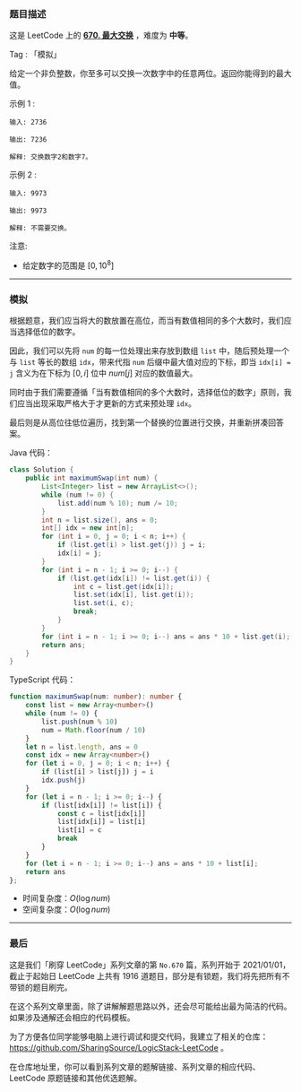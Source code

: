 ### 题目描述

这是 LeetCode 上的 **[670. 最大交换](https://leetcode.cn/problems/maximum-swap/solution/by-ac_oier-jxmh/)** ，难度为 **中等**。

Tag : 「模拟」



给定一个非负整数，你至多可以交换一次数字中的任意两位。返回你能得到的最大值。

示例 1 :
```
输入: 2736

输出: 7236

解释: 交换数字2和数字7。
```
示例 2 :
```
输入: 9973

输出: 9973

解释: 不需要交换。
```
注意:
* 给定数字的范围是 $[0, 10^8]$

---

### 模拟

根据题意，我们应当将大的数放置在高位，而当有数值相同的多个大数时，我们应当选择低位的数字。

因此，我们可以先将 `num` 的每一位处理出来存放到数组 `list` 中，随后预处理一个与 `list` 等长的数组 `idx`，带来代指 `num` 后缀中最大值对应的下标，即当 `idx[i] = j` 含义为在下标为 $[0, i]$ 位中 $num[j]$ 对应的数值最大。

同时由于我们需要遵循「当有数值相同的多个大数时，选择低位的数字」原则，我们应当出现采取严格大于才更新的方式来预处理 `idx`。

最后则是从高位往低位遍历，找到第一个替换的位置进行交换，并重新拼凑回答案。

Java 代码：
```java
class Solution {
    public int maximumSwap(int num) {
        List<Integer> list = new ArrayList<>();
        while (num != 0) {
            list.add(num % 10); num /= 10;
        }
        int n = list.size(), ans = 0;
        int[] idx = new int[n];
        for (int i = 0, j = 0; i < n; i++) {
            if (list.get(i) > list.get(j)) j = i;
            idx[i] = j;
        }
        for (int i = n - 1; i >= 0; i--) {
            if (list.get(idx[i]) != list.get(i)) {
                int c = list.get(idx[i]);
                list.set(idx[i], list.get(i));
                list.set(i, c);
                break;
            }
        }
        for (int i = n - 1; i >= 0; i--) ans = ans * 10 + list.get(i);
        return ans; 
    }
}
```
TypeScript 代码：
```TypeScript
function maximumSwap(num: number): number {
    const list = new Array<number>()
    while (num != 0) {
        list.push(num % 10)
        num = Math.floor(num / 10)
    }
    let n = list.length, ans = 0
    const idx = new Array<number>()
    for (let i = 0, j = 0; i < n; i++) {
        if (list[i] > list[j]) j = i
        idx.push(j)
    }
    for (let i = n - 1; i >= 0; i--) {
        if (list[idx[i]] != list[i]) {
            const c = list[idx[i]]
            list[idx[i]] = list[i]
            list[i] = c
            break
        }
    }
    for (let i = n - 1; i >= 0; i--) ans = ans * 10 + list[i];
    return ans
};
```
* 时间复杂度：$O(\log{num})$
* 空间复杂度：$O(\log{num})$

---

### 最后

这是我们「刷穿 LeetCode」系列文章的第 `No.670` 篇，系列开始于 2021/01/01，截止于起始日 LeetCode 上共有 1916 道题目，部分是有锁题，我们将先把所有不带锁的题目刷完。

在这个系列文章里面，除了讲解解题思路以外，还会尽可能给出最为简洁的代码。如果涉及通解还会相应的代码模板。

为了方便各位同学能够电脑上进行调试和提交代码，我建立了相关的仓库：https://github.com/SharingSource/LogicStack-LeetCode 。

在仓库地址里，你可以看到系列文章的题解链接、系列文章的相应代码、LeetCode 原题链接和其他优选题解。

